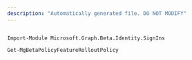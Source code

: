 ```yaml
---
description: "Automatically generated file. DO NOT MODIFY"
---
```


```powershellv2

Import-Module Microsoft.Graph.Beta.Identity.SignIns

Get-MgBetaPolicyFeatureRolloutPolicy

```